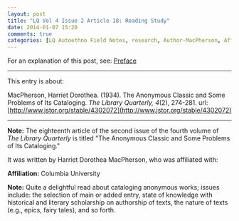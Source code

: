```yaml
---
layout: post
title: "LQ Vol 4 Issue 2 Article 18: Reading Study"
date: 2014-01-07 15:20
comments: true
categories: [LQ Autoethno Field Notes, research, Author-MacPherson, Affil-Columbia University]
---
```


For an explanation of this post, see:
[Preface](/blog/2013/08/14/lq-autoethnography-research-journal-preface/)

---

This entry is about:

MacPherson, Harriet Dorothea. (1934). The Anonymous Classic and
Some Problems of Its Cataloging. *The Library Quarterly, 4*(2),
274-281.
url:[http://www.jstor.org/stable/4302072](http://www.jstor.org/stable/4302072)

---

**Note:** The eighteenth article of the second issue of the fourth
volume of *The Library Quarterly* is titled "The Anonymous Classic
and Some Problems of Its Cataloging."

It was written by Harriet Dorothea MacPherson, who was affiliated
with:

**Affiliation:** Columbia University

**Note:** Quite a delightful read about cataloging anonymous
works; issues include: the selection of main or added entry, state
of knowledge with historical and literary scholarship on
authorship of texts, the nature of texts (e.g., epics, fairy
tales), and so forth.
